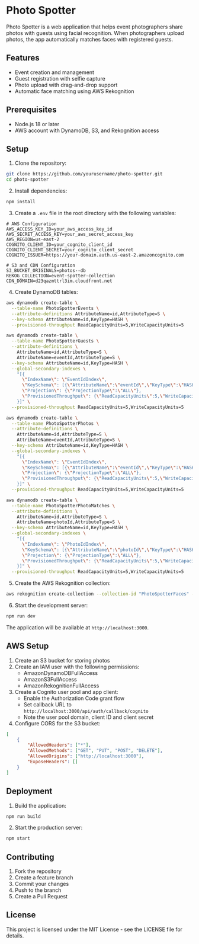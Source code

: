 # Photo Spotter

Photo Spotter is a web application that helps event photographers share photos with guests using facial recognition. When photographers upload photos, the app automatically matches faces with registered guests.

## Features

- Event creation and management
- Guest registration with selfie capture
- Photo upload with drag-and-drop support
- Automatic face matching using AWS Rekognition

## Prerequisites

- Node.js 18 or later
- AWS account with DynamoDB, S3, and Rekognition access

## Setup

1. Clone the repository:
```bash
git clone https://github.com/yourusername/photo-spotter.git
cd photo-spotter
```

2. Install dependencies:
```bash
npm install
```

3. Create a `.env` file in the root directory with the following variables:
```env
# AWS Configuration
AWS_ACCESS_KEY_ID=your_aws_access_key_id
AWS_SECRET_ACCESS_KEY=your_aws_secret_access_key
AWS_REGION=us-east-2
COGNITO_CLIENT_ID=your_cognito_client_id
COGNITO_CLIENT_SECRET=your_cognito_client_secret
COGNITO_ISSUER=https://your-domain.auth.us-east-2.amazoncognito.com

# S3 and CDN Configuration
S3_BUCKET_ORIGINALS=photos--db
REKOG_COLLECTION=event-spotter-collection
CDN_DOMAIN=d23qazmttrl3im.cloudfront.net
```

4. Create DynamoDB tables:
```bash
aws dynamodb create-table \
  --table-name PhotoSpotterEvents \
  --attribute-definitions AttributeName=id,AttributeType=S \
  --key-schema AttributeName=id,KeyType=HASH \
  --provisioned-throughput ReadCapacityUnits=5,WriteCapacityUnits=5

aws dynamodb create-table \
  --table-name PhotoSpotterGuests \
  --attribute-definitions \
    AttributeName=id,AttributeType=S \
    AttributeName=eventId,AttributeType=S \
  --key-schema AttributeName=id,KeyType=HASH \
  --global-secondary-indexes \
    "[{
      \"IndexName\": \"EventIdIndex\",
      \"KeySchema\": [{\"AttributeName\":\"eventId\",\"KeyType\":\"HASH\"}],
      \"Projection\": {\"ProjectionType\":\"ALL\"},
      \"ProvisionedThroughput\": {\"ReadCapacityUnits\":5,\"WriteCapacityUnits\":5}
    }]" \
  --provisioned-throughput ReadCapacityUnits=5,WriteCapacityUnits=5

aws dynamodb create-table \
  --table-name PhotoSpotterPhotos \
  --attribute-definitions \
    AttributeName=id,AttributeType=S \
    AttributeName=eventId,AttributeType=S \
  --key-schema AttributeName=id,KeyType=HASH \
  --global-secondary-indexes \
    "[{
      \"IndexName\": \"EventIdIndex\",
      \"KeySchema\": [{\"AttributeName\":\"eventId\",\"KeyType\":\"HASH\"}],
      \"Projection\": {\"ProjectionType\":\"ALL\"},
      \"ProvisionedThroughput\": {\"ReadCapacityUnits\":5,\"WriteCapacityUnits\":5}
    }]" \
  --provisioned-throughput ReadCapacityUnits=5,WriteCapacityUnits=5

aws dynamodb create-table \
  --table-name PhotoSpotterPhotoMatches \
  --attribute-definitions \
    AttributeName=id,AttributeType=S \
    AttributeName=photoId,AttributeType=S \
  --key-schema AttributeName=id,KeyType=HASH \
  --global-secondary-indexes \
    "[{
      \"IndexName\": \"PhotoIdIndex\",
      \"KeySchema\": [{\"AttributeName\":\"photoId\",\"KeyType\":\"HASH\"}],
      \"Projection\": {\"ProjectionType\":\"ALL\"},
      \"ProvisionedThroughput\": {\"ReadCapacityUnits\":5,\"WriteCapacityUnits\":5}
    }]" \
  --provisioned-throughput ReadCapacityUnits=5,WriteCapacityUnits=5
```

5. Create the AWS Rekognition collection:
```bash
aws rekognition create-collection --collection-id "PhotoSpotterFaces" --region your_aws_region
```

6. Start the development server:
```bash
npm run dev
```

The application will be available at `http://localhost:3000`.

## AWS Setup

1. Create an S3 bucket for storing photos
2. Create an IAM user with the following permissions:
   - AmazonDynamoDBFullAccess
   - AmazonS3FullAccess
   - AmazonRekognitionFullAccess
3. Create a Cognito user pool and app client:
   - Enable the Authorization Code grant flow
   - Set callback URL to `http://localhost:3000/api/auth/callback/cognito`
   - Note the user pool domain, client ID and client secret
4. Configure CORS for the S3 bucket:
```json
[
    {
        "AllowedHeaders": ["*"],
        "AllowedMethods": ["GET", "PUT", "POST", "DELETE"],
        "AllowedOrigins": ["http://localhost:3000"],
        "ExposeHeaders": []
    }
]
```

## Deployment

1. Build the application:
```bash
npm run build
```

2. Start the production server:
```bash
npm start
```

## Contributing

1. Fork the repository
2. Create a feature branch
3. Commit your changes
4. Push to the branch
5. Create a Pull Request

## License

This project is licensed under the MIT License - see the LICENSE file for details. 